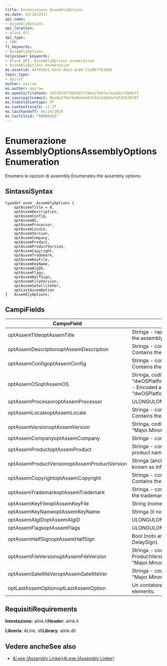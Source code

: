 ```yaml
---
title: Enumerazione AssemblyOptions
ms.date: 03/30/2017
api_name:
- AssemblyOptions
api_location:
- alink.dll
api_type:
- COM
f1_keywords:
- AssemblyOptions
helpviewer_keywords:
- Alink API, AssemblyOptions enumeration
- AssemblyOptions enumeration
ms.assetid: 84f83921-64cb-49e3-ac8b-22a0b77b18a8
topic_type:
- apiref
author: mairaw
ms.author: mairaw
ms.openlocfilehash: 293787d7798768ff2b4e2fb8fec9ed201fdb85ff
ms.sourcegitcommit: 0be8a279af6d8a43e03141e349d3efd5d35f8767
ms.translationtype: MT
ms.contentlocale: it-IT
ms.lasthandoff: 04/18/2019
ms.locfileid: "59085415"
---
```

# <a name="assemblyoptions-enumeration"></a><span data-ttu-id="bead9-102">Enumerazione AssemblyOptions</span><span class="sxs-lookup"><span data-stu-id="bead9-102">AssemblyOptions Enumeration</span></span>
<span data-ttu-id="bead9-103">Enumera le opzioni di assembly.</span><span class="sxs-lookup"><span data-stu-id="bead9-103">Enumerates the assembly options.</span></span>  
  
## <a name="syntax"></a><span data-ttu-id="bead9-104">Sintassi</span><span class="sxs-lookup"><span data-stu-id="bead9-104">Syntax</span></span>  
  
```  
typedef enum _AssemblyOptions {  
    optAssemTitle = 0,  
    optAssemDescription,  
    optAssemConfig,  
    optAssemOS,  
    optAssemProcessor,  
    optAssemLocale,  
    optAssemVersion,  
    optAssemCompany,  
    optAssemProduct,  
    optAssemProductVersion,  
    optAssemCopyright,  
    optAssemTrademark,  
    optAssemKeyFile,  
    optAssemKeyName,  
    optAssemAlgID,  
    optAssemFlags,  
    optAssemHalfSign,  
    optAssemFileVersion,  
    optAssemSatelliteVer,  
    optLastAssemOption  
}   AssemblyOptions;  
```  
  
## <a name="fields"></a><span data-ttu-id="bead9-105">Campi</span><span class="sxs-lookup"><span data-stu-id="bead9-105">Fields</span></span>  
  
|<span data-ttu-id="bead9-106">Campo</span><span class="sxs-lookup"><span data-stu-id="bead9-106">Field</span></span>|<span data-ttu-id="bead9-107">Descrizione</span><span class="sxs-lookup"><span data-stu-id="bead9-107">Description</span></span>|  
|-----------|-----------------|  
|<span data-ttu-id="bead9-108">optAssemTitle</span><span class="sxs-lookup"><span data-stu-id="bead9-108">optAssemTitle</span></span>|<span data-ttu-id="bead9-109">Stringa - rappresenta il titolo dell'assembly.</span><span class="sxs-lookup"><span data-stu-id="bead9-109">String - Represents the assembly title.</span></span>|  
|<span data-ttu-id="bead9-110">optAssemDescription</span><span class="sxs-lookup"><span data-stu-id="bead9-110">optAssemDescription</span></span>|<span data-ttu-id="bead9-111">Stringa - contiene la descrizione dell'assembly.</span><span class="sxs-lookup"><span data-stu-id="bead9-111">String - Contains the assembly description.</span></span>|  
|<span data-ttu-id="bead9-112">optAssemConfig</span><span class="sxs-lookup"><span data-stu-id="bead9-112">optAssemConfig</span></span>|<span data-ttu-id="bead9-113">Stringa - contiene la configurazione dell'assembly.</span><span class="sxs-lookup"><span data-stu-id="bead9-113">String - Contains the assembly configuration.</span></span>|  
|<span data-ttu-id="bead9-114">optAssemOS</span><span class="sxs-lookup"><span data-stu-id="bead9-114">optAssemOS</span></span>|<span data-ttu-id="bead9-115">Stringa, codificata come: "dwOSPlatformId.dwOSMajorVersion.dwOSMinorVersion".</span><span class="sxs-lookup"><span data-stu-id="bead9-115">String - Encoded as: "dwOSPlatformId.dwOSMajorVersion.dwOSMinorVersion".</span></span>|  
|<span data-ttu-id="bead9-116">optAssemProcessor</span><span class="sxs-lookup"><span data-stu-id="bead9-116">optAssemProcessor</span></span>|<span data-ttu-id="bead9-117">ULONG</span><span class="sxs-lookup"><span data-stu-id="bead9-117">ULONG</span></span>|  
|<span data-ttu-id="bead9-118">optAssemLocale</span><span class="sxs-lookup"><span data-stu-id="bead9-118">optAssemLocale</span></span>|<span data-ttu-id="bead9-119">Stringa - contiene le impostazioni locali di assembly.</span><span class="sxs-lookup"><span data-stu-id="bead9-119">String - Contains the assembly locale.</span></span>|  
|<span data-ttu-id="bead9-120">optAssemVersion</span><span class="sxs-lookup"><span data-stu-id="bead9-120">optAssemVersion</span></span>|<span data-ttu-id="bead9-121">Stringa, codificata come: "Revisione".</span><span class="sxs-lookup"><span data-stu-id="bead9-121">String - Encoded as: "Major.Minor.Build.Revision".</span></span>|  
|<span data-ttu-id="bead9-122">optAssemCompany</span><span class="sxs-lookup"><span data-stu-id="bead9-122">optAssemCompany</span></span>|<span data-ttu-id="bead9-123">Stringa - contiene l'azienda.</span><span class="sxs-lookup"><span data-stu-id="bead9-123">String - Contains the company.</span></span>|  
|<span data-ttu-id="bead9-124">optAssemProduct</span><span class="sxs-lookup"><span data-stu-id="bead9-124">optAssemProduct</span></span>|<span data-ttu-id="bead9-125">Stringa - contiene il nome del prodotto.</span><span class="sxs-lookup"><span data-stu-id="bead9-125">String - Contains the product name.</span></span>|  
|<span data-ttu-id="bead9-126">optAssemProductVersion</span><span class="sxs-lookup"><span data-stu-id="bead9-126">optAssemProductVersion</span></span>|<span data-ttu-id="bead9-127">Stringa (anche nota come InformationalVersion).</span><span class="sxs-lookup"><span data-stu-id="bead9-127">String (also known as InformationalVersion).</span></span>|  
|<span data-ttu-id="bead9-128">optAssemCopyright</span><span class="sxs-lookup"><span data-stu-id="bead9-128">optAssemCopyright</span></span>|<span data-ttu-id="bead9-129">Stringa - contiene le informazioni sul copyright.</span><span class="sxs-lookup"><span data-stu-id="bead9-129">String - Contains the copyright information.</span></span>|  
|<span data-ttu-id="bead9-130">optAssemTrademark</span><span class="sxs-lookup"><span data-stu-id="bead9-130">optAssemTrademark</span></span>|<span data-ttu-id="bead9-131">Stringa - contiene le informazioni sul marchio.</span><span class="sxs-lookup"><span data-stu-id="bead9-131">String - Contains the trademark information.</span></span>|  
|<span data-ttu-id="bead9-132">optAssemKeyFile</span><span class="sxs-lookup"><span data-stu-id="bead9-132">optAssemKeyFile</span></span>|<span data-ttu-id="bead9-133">String (nome file).</span><span class="sxs-lookup"><span data-stu-id="bead9-133">String (file name).</span></span>|  
|<span data-ttu-id="bead9-134">optAssemKeyName</span><span class="sxs-lookup"><span data-stu-id="bead9-134">optAssemKeyName</span></span>|<span data-ttu-id="bead9-135">Stringa (il nome della chiave).</span><span class="sxs-lookup"><span data-stu-id="bead9-135">String (The key name).</span></span>|  
|<span data-ttu-id="bead9-136">optAssemAlgID</span><span class="sxs-lookup"><span data-stu-id="bead9-136">optAssemAlgID</span></span>|<span data-ttu-id="bead9-137">ULONG</span><span class="sxs-lookup"><span data-stu-id="bead9-137">ULONG</span></span>|  
|<span data-ttu-id="bead9-138">optAssemFlags</span><span class="sxs-lookup"><span data-stu-id="bead9-138">optAssemFlags</span></span>|<span data-ttu-id="bead9-139">ULONG</span><span class="sxs-lookup"><span data-stu-id="bead9-139">ULONG</span></span>|  
|<span data-ttu-id="bead9-140">optAssemHalfSign</span><span class="sxs-lookup"><span data-stu-id="bead9-140">optAssemHalfSign</span></span>|<span data-ttu-id="bead9-141">Bool (noto anche come DelaySign).</span><span class="sxs-lookup"><span data-stu-id="bead9-141">Bool (Also known as DelaySign).</span></span>|  
|<span data-ttu-id="bead9-142">optAssemFileVersion</span><span class="sxs-lookup"><span data-stu-id="bead9-142">optAssemFileVersion</span></span>|<span data-ttu-id="bead9-143">Stringa - codificato come "Revisione", identico ProductVersion.</span><span class="sxs-lookup"><span data-stu-id="bead9-143">String - Encoded as "Major.Minor.Build.Revision"--same as ProductVersion.</span></span>|  
|<span data-ttu-id="bead9-144">optAssemSatelliteVer</span><span class="sxs-lookup"><span data-stu-id="bead9-144">optAssemSatelliteVer</span></span>|<span data-ttu-id="bead9-145">Stringa - codificato come "Revisione".</span><span class="sxs-lookup"><span data-stu-id="bead9-145">String - Encoded as "Major.Minor.Build.Revision".</span></span>|  
|<span data-ttu-id="bead9-146">optLastAssemOption</span><span class="sxs-lookup"><span data-stu-id="bead9-146">optLastAssemOption</span></span>|<span data-ttu-id="bead9-147">Un contatore del numero di elementi.</span><span class="sxs-lookup"><span data-stu-id="bead9-147">A counter of the number of elements.</span></span>|  
  
## <a name="requirements"></a><span data-ttu-id="bead9-148">Requisiti</span><span class="sxs-lookup"><span data-stu-id="bead9-148">Requirements</span></span>  
 <span data-ttu-id="bead9-149">**Intestazione:** alink.h</span><span class="sxs-lookup"><span data-stu-id="bead9-149">**Header:** alink.h</span></span>  
  
 <span data-ttu-id="bead9-150">**Libreria**: ALink. dll</span><span class="sxs-lookup"><span data-stu-id="bead9-150">**Library**: alink.dll</span></span>  
  
## <a name="see-also"></a><span data-ttu-id="bead9-151">Vedere anche</span><span class="sxs-lookup"><span data-stu-id="bead9-151">See also</span></span>

- [<span data-ttu-id="bead9-152">Al.exe (Assembly Linker)</span><span class="sxs-lookup"><span data-stu-id="bead9-152">Al.exe (Assembly Linker)</span></span>](../../../../docs/framework/tools/al-exe-assembly-linker.md)
